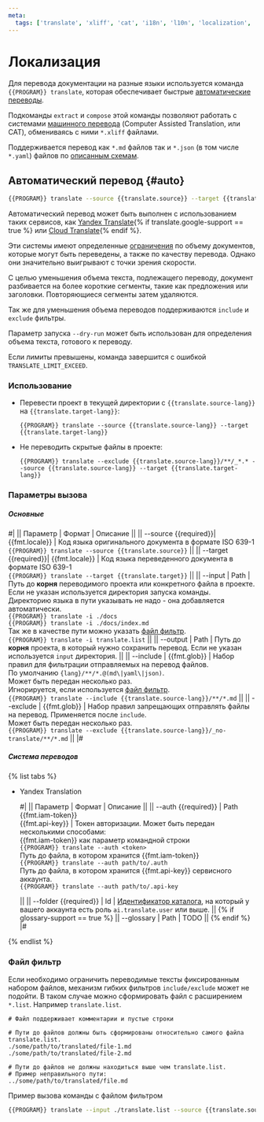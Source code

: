 ```yaml
---
meta:
  tags: ['translate', 'xliff', 'cat', 'i18n', 'l10n', 'localization', 'internationalization']
---
```

# Локализация

Для перевода документации на разные языки используется команда `{{PROGRAM}} translate`, которая обеспечивает быстрые [автоматические переводы](#auto).

Подкоманды `extract` и `compose` этой команды позволяют работать с системами [машинного перевода](#cat) (Computer Assisted Translation, или CAT), обмениваясь с ними `*.xliff` файлами.

Поддерживается перевод как `*.md` файлов так и `*.json` (в том числе `*.yaml`) файлов по [описанным схемам](#json-schemas).

## Автоматический перевод {#auto}

```bash
{{PROGRAM}} translate --source {{translate.source}} --target {{translate.target}}
```

Автоматический перевод может быть выполнен с использованием таких сервисов, как [Yandex Translate](https://cloud.yandex.ru/docs/translate/){% if translate.google-support == true %} или [Cloud Translate](https://cloud.google.com/translate/docs){% endif %}.

Эти системы имеют определенные [ограничения](https://cloud.yandex.ru/ru/docs/translate/concepts/limits) по объему документов, которые могут быть переведены, а также по качеству перевода. Однако они значительно выигрывают с точки зрения скорости.

С целью уменьшения объема текста, подлежащего переводу, документ разбивается на более короткие сегменты, такие как предложения или заголовки. Повторяющиеся сегменты затем удаляются.

Так же для уменьшения объема переводов поддерживаются `include` и `exclude` фильтры.

Параметр запуска `--dry-run` может быть использован для определения объема текста, готового к переводу.

Если лимиты превышены, команда завершится с ошибкой `TRANSLATE_LIMIT_EXCEED`.

### Использование

* Перевести проект в текущей директории с `{{translate.source-lang}}` на `{{translate.target-lang}}`:

  ```
  {{PROGRAM}} translate --source {{translate.source-lang}} --target {{translate.target-lang}}
  ```

* Не переводить скрытые файлы в проекте:

  ```
  {{PROGRAM}} translate --exclude {{translate.source-lang}}/**/_*.* --source {{translate.source-lang}} --target {{translate.target-lang}}
  ```

### Параметры вызова

##### Основные

#|
|| Параметр             | Формат    | Описание ||
|| --source {{required}}| {{fmt.locale}} |
Код языка оригинального документа в формате ISO 639-1
\
`{{PROGRAM}} translate --source {{translate.source}}`
||
|| --target {{required}}| {{fmt.locale}} |
Код языка переведенного документа в формате ISO 639-1
\
`{{PROGRAM}} translate --target {{translate.target}}`
||
|| --input              | Path      | 
Путь до **корня** переводимого проекта или конкретного файла в проекте. Если не указан используется директория запуска команды.
\
Директорию языка в пути указывать не надо - она добавляется автоматически. 
\
`{{PROGRAM}} translate -i ./docs`
\
`{{PROGRAM}} translate -i ./docs/index.md`
\
Так же в качестве пути можно указать [файл фильтр](#filter).
\
`{{PROGRAM}} translate -i translate.list` 
||
|| --output             | Path      |
Путь до **корня** проекта, в который нужно сохранить перевод. Если не указан используется `input` директория.
||
|| --include            | {{fmt.glob}} |
Набор правил для фильтрации отправляемых на перевод файлов. По умолчанию `{lang}/**/*.@(md\|yaml\|json)`.
\
Может быть передан несколько раз.
\
Игнорируется, если используется [файл фильтр](#filter).
\
`{{PROGRAM}} translate --include {{translate.source-lang}}/**/*.md`
||
|| --exclude            | {{fmt.glob}} |
Набор правил запрещающих отправлять файлы на перевод. Применяется после `include`.
\
Может быть передан несколько раз.
\
`{{PROGRAM}} translate --exclude {{translate.source-lang}}/_no-translate/**/*.md`
||
|#

##### Система переводов

{% list tabs %}

- Yandex Translation

  #|
  || Параметр             | Формат         | Описание ||
  || --auth {{required}}  | Path<br/>{{fmt.iam-token}}<br/>{{fmt.api-key}} |
  Токен авторизации. Может быть передан несколькими способами:
  \
  {{fmt.iam-token}} как параметр командной строки
  \
    `{{PROGRAM}} translate --auth <token>`
  \
  Путь до файла, в котором хранится {{fmt.iam-token}}
  \
  `{{PROGRAM}} translate --auth path/to/.auth`
  \
  Путь до файла, в котором хранится {{fmt.api-key}} сервисного аккаунта.
  \
  `{{PROGRAM}} translate --auth path/to/.api-key`

  ||
  || --folder {{required}}  | Id |
  [Идентификатор каталога](https://cloud.yandex.ru/ru/docs/resource-manager/operations/folder/get-id), на который у вашего аккаунта есть роль `ai.translate.user` или выше.
  ||
  {% if glossary-support == true %}
  || --glossary | Path |
  TODO
  ||
  {% endif %}
  |#

{% endlist %}

### Файл фильтр

Если необходимо ограничить переводимые тексты фиксированным набором файлов, механизм гибких фильтров `include/exclude` может не подойти.
В таком случае можно сформировать файл с расширением `*.list`. Например `translate.list`.

```
# Файл поддерживает комментарии и пустые строки

# Пути до файлов должны быть сформированы относительно самого файла translate.list.
./some/path/to/translated/file-1.md
./some/path/to/translated/file-2.md

# Пути до файлов не должны находиться выше чем translate.list.
# Пример неправильного пути:
../some/path/to/translated/file.md
```

Пример вызова команды с файлом фильтром

```bash
{{PROGRAM}} translate --input ./translate.list --source {{translate.source-lang}} --target {{translate.target-lang}}
```